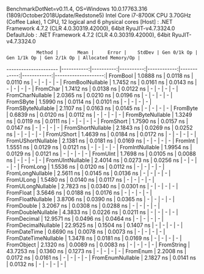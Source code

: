 
BenchmarkDotNet=v0.11.4, OS=Windows 10.0.17763.316 (1809/October2018Update/Redstone5)
Intel Core i7-8700K CPU 3.70GHz (Coffee Lake), 1 CPU, 12 logical and 6 physical cores
  [Host]     : .NET Framework 4.7.2 (CLR 4.0.30319.42000), 64bit RyuJIT-v4.7.3324.0
  DefaultJob : .NET Framework 4.7.2 (CLR 4.0.30319.42000), 64bit RyuJIT-v4.7.3324.0


               Method |       Mean |     Error |    StdDev | Gen 0/1k Op | Gen 1/1k Op | Gen 2/1k Op | Allocated Memory/Op |
--------------------- |-----------:|----------:|----------:|------------:|------------:|------------:|--------------------:|
             FromBool |  1.0888 ns | 0.0118 ns | 0.0110 ns |           - |           - |           - |                   - |
     FromBoolNullable |  1.7452 ns | 0.0161 ns | 0.0143 ns |           - |           - |           - |                   - |
             FromChar |  1.7412 ns | 0.0138 ns | 0.0122 ns |           - |           - |           - |                   - |
     FromCharNullable |  2.0365 ns | 0.0210 ns | 0.0196 ns |           - |           - |           - |                   - |
            FromSByte |  1.5990 ns | 0.0114 ns | 0.0101 ns |           - |           - |           - |                   - |
    FromSByteNullable |  2.1107 ns | 0.0163 ns | 0.0145 ns |           - |           - |           - |                   - |
             FromByte |  0.6839 ns | 0.0120 ns | 0.0112 ns |           - |           - |           - |                   - |
     FromByteNullable |  1.3249 ns | 0.0119 ns | 0.0111 ns |           - |           - |           - |                   - |
            FromShort |  1.7590 ns | 0.0157 ns | 0.0147 ns |           - |           - |           - |                   - |
    FromShortNullable |  2.1843 ns | 0.0269 ns | 0.0252 ns |           - |           - |           - |                   - |
           FromUShort |  1.4639 ns | 0.0184 ns | 0.0172 ns |           - |           - |           - |                   - |
   FromUShortNullable |  2.1381 ns | 0.0181 ns | 0.0169 ns |           - |           - |           - |                   - |
              FromInt |  1.5551 ns | 0.0129 ns | 0.0121 ns |           - |           - |           - |                   - |
      FromIntNullable |  1.9954 ns | 0.0129 ns | 0.0121 ns |           - |           - |           - |                   - |
             FromUInt |  1.7698 ns | 0.0105 ns | 0.0088 ns |           - |           - |           - |                   - |
     FromUIntNullable |  2.4014 ns | 0.0273 ns | 0.0256 ns |           - |           - |           - |                   - |
             FromLong |  1.5536 ns | 0.0120 ns | 0.0112 ns |           - |           - |           - |                   - |
     FromLongNullable |  2.5611 ns | 0.0145 ns | 0.0136 ns |           - |           - |           - |                   - |
            FromULong |  1.5480 ns | 0.0140 ns | 0.0117 ns |           - |           - |           - |                   - |
    FromULongNullable |  2.7823 ns | 0.0340 ns | 0.0301 ns |           - |           - |           - |                   - |
            FromFloat |  3.5646 ns | 0.0188 ns | 0.0176 ns |           - |           - |           - |                   - |
    FromFloatNullable |  3.8706 ns | 0.0390 ns | 0.0365 ns |           - |           - |           - |                   - |
           FromDouble |  3.2067 ns | 0.0308 ns | 0.0288 ns |           - |           - |           - |                   - |
   FromDoubleNullable |  4.3833 ns | 0.0226 ns | 0.0211 ns |           - |           - |           - |                   - |
          FromDecimal | 12.9571 ns | 0.0496 ns | 0.0464 ns |           - |           - |           - |                   - |
  FromDecimalNullable | 22.9525 ns | 0.1504 ns | 0.1407 ns |           - |           - |           - |                   - |
         FromDateTime |  0.6690 ns | 0.0078 ns | 0.0073 ns |           - |           - |           - |                   - |
 FromDateTimeNullable |  1.3478 ns | 0.0181 ns | 0.0169 ns |           - |           - |           - |                   - |
           FromObject |  2.1320 ns | 0.0089 ns | 0.0083 ns |           - |           - |           - |                   - |
           FromString | 43.7253 ns | 0.1360 ns | 0.1273 ns |           - |           - |           - |                   - |
             FromEnum |  2.2008 ns | 0.0172 ns | 0.0161 ns |           - |           - |           - |                   - |
     FromEnumNullable |  2.1827 ns | 0.0141 ns | 0.0132 ns |           - |           - |           - |                   - |
